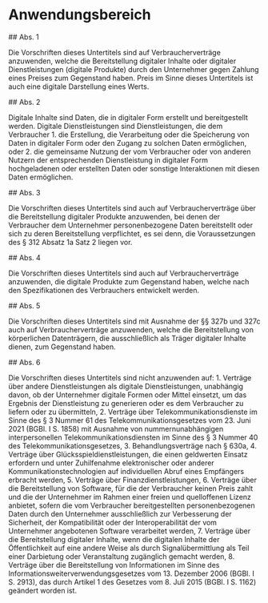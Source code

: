 # Anwendungsbereich



\#\# Abs. 1

 Die Vorschriften dieses Untertitels sind auf Verbraucherverträge anzuwenden, welche die Bereitstellung digitaler Inhalte oder digitaler Dienstleistungen (digitale Produkte) durch den Unternehmer gegen Zahlung eines Preises zum Gegenstand haben. Preis im Sinne dieses Untertitels ist auch eine digitale Darstellung eines Werts.

\#\# Abs. 2

 Digitale Inhalte sind Daten, die in digitaler Form erstellt und bereitgestellt werden. Digitale Dienstleistungen sind Dienstleistungen, die dem Verbraucher  1\.
 die Erstellung, die Verarbeitung oder die Speicherung von Daten in digitaler Form oder den Zugang zu solchen Daten ermöglichen, oder
 2\.
 die gemeinsame Nutzung der vom Verbraucher oder von anderen Nutzern der entsprechenden Dienstleistung in digitaler Form hochgeladenen oder erstellten Daten oder sonstige Interaktionen mit diesen Daten ermöglichen.


\#\# Abs. 3

 Die Vorschriften dieses Untertitels sind auch auf Verbraucherverträge über die Bereitstellung digitaler Produkte anzuwenden, bei denen der Verbraucher dem Unternehmer personenbezogene Daten bereitstellt oder sich zu deren Bereitstellung verpflichtet, es sei denn, die Voraussetzungen des § 312 Absatz 1a Satz 2 liegen vor.

\#\# Abs. 4

 Die Vorschriften dieses Untertitels sind auch auf Verbraucherverträge anzuwenden, die digitale Produkte zum Gegenstand haben, welche nach den Spezifikationen des Verbrauchers entwickelt werden.

\#\# Abs. 5

 Die Vorschriften dieses Untertitels sind mit Ausnahme der §§ 327b und 327c auch auf Verbraucherverträge anzuwenden, welche die Bereitstellung von körperlichen Datenträgern, die ausschließlich als Träger digitaler Inhalte dienen, zum Gegenstand haben.

\#\# Abs. 6

 Die Vorschriften dieses Untertitels sind nicht anzuwenden auf:  1\.
 Verträge über andere Dienstleistungen als digitale Dienstleistungen, unabhängig davon, ob der Unternehmer digitale Formen oder Mittel einsetzt, um das Ergebnis der Dienstleistung zu generieren oder es dem Verbraucher zu liefern oder zu übermitteln,
 2\.
 Verträge über Telekommunikationsdienste im Sinne des § 3 Nummer 61 des Telekommunikationsgesetzes vom 23\. Juni 2021 (BGBl. I S. 1858\) mit Ausnahme von nummernunabhängigen interpersonellen Telekommunikationsdiensten im Sinne des § 3 Nummer 40 des Telekommunikationsgesetzes,
 3\.
 Behandlungsverträge nach § 630a,
 4\.
 Verträge über Glücksspieldienstleistungen, die einen geldwerten Einsatz erfordern und unter Zuhilfenahme elektronischer oder anderer Kommunikationstechnologien auf individuellen Abruf eines Empfängers erbracht werden,
 5\.
 Verträge über Finanzdienstleistungen,
 6\.
 Verträge über die Bereitstellung von Software, für die der Verbraucher keinen Preis zahlt und die der Unternehmer im Rahmen einer freien und quelloffenen Lizenz anbietet, sofern die vom Verbraucher bereitgestellten personenbezogenen Daten durch den Unternehmer ausschließlich zur Verbesserung der Sicherheit, der Kompatibilität oder der Interoperabilität der vom Unternehmer angebotenen Software verarbeitet werden,
 7\.
 Verträge über die Bereitstellung digitaler Inhalte, wenn die digitalen Inhalte der Öffentlichkeit auf eine andere Weise als durch Signalübermittlung als Teil einer Darbietung oder Veranstaltung zugänglich gemacht werden,
 8\.
 Verträge über die Bereitstellung von Informationen im Sinne des Informationsweiterverwendungsgesetzes vom 13\. Dezember 2006 (BGBl. I S. 2913\), das durch Artikel 1 des Gesetzes vom 8\. Juli 2015 (BGBl. I S. 1162\) geändert worden ist.
 

